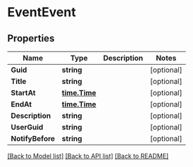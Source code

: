 # EventEvent

## Properties

Name | Type | Description | Notes
------------ | ------------- | ------------- | -------------
**Guid** | **string** |  | [optional] 
**Title** | **string** |  | [optional] 
**StartAt** | [**time.Time**](time.Time.md) |  | [optional] 
**EndAt** | [**time.Time**](time.Time.md) |  | [optional] 
**Description** | **string** |  | [optional] 
**UserGuid** | **string** |  | [optional] 
**NotifyBefore** | **string** |  | [optional] 

[[Back to Model list]](../README.md#documentation-for-models) [[Back to API list]](../README.md#documentation-for-api-endpoints) [[Back to README]](../README.md)


